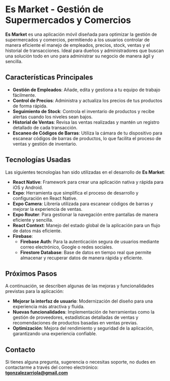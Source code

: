 # **Es Market - Gestión de Supermercados y Comercios**

**Es Market** es una aplicación móvil diseñada para optimizar la gestión de supermercados y comercios, permitiendo a los usuarios controlar de manera eficiente el manejo de empleados, precios, stock, ventas y el historial de transacciones. Ideal para dueños y administradores que buscan una solución todo en uno para administrar su negocio de manera ágil y sencilla.

## **Características Principales**
- **Gestión de Empleados**: Añade, edita y gestiona a tu equipo de trabajo fácilmente.
- **Control de Precios**: Administra y actualiza los precios de tus productos de forma rápida.
- **Seguimiento de Stock**: Controla el inventario de productos y recibe alertas cuando los niveles sean bajos.
- **Historial de Ventas**: Revisa las ventas realizadas y mantén un registro detallado de cada transacción.
- **Escaneo de Códigos de Barras**: Utiliza la cámara de tu dispositivo para escanear códigos de barras de productos, lo que facilita el proceso de ventas y gestión de inventario.

## **Tecnologías Usadas**
Las siguientes tecnologías han sido utilizadas en el desarrollo de **Es Market**:

- **React Native**: Framework para crear una aplicación nativa y rápida para iOS y Android.
- **Expo**: Herramienta que simplifica el proceso de desarrollo y configuración en React Native.
- **Expo Camera**: Librería utilizada para escanear códigos de barras y mejorar la experiencia de ventas.
- **Expo Router**: Para gestionar la navegación entre pantallas de manera eficiente y sencilla.
- **React Context**: Manejo del estado global de la aplicación para un flujo de datos más eficiente.
- **Firebase**:
  - **Firebase Auth**: Para la autenticación segura de usuarios mediante correo electrónico, Google o redes sociales.
  - **Firestore Database**: Base de datos en tiempo real que permite almacenar y recuperar datos de manera rápida y eficiente.

## **Próximos Pasos**
A continuación, se describen algunas de las mejoras y funcionalidades previstas para la aplicación:

- **Mejorar la interfaz de usuario**: Modernización del diseño para una experiencia más atractiva y fluida.
- **Nuevas funcionalidades**: Implementación de herramientas como la gestión de proveedores, estadísticas detalladas de ventas y recomendaciones de productos basadas en ventas previas.
- **Optimización**: Mejora del rendimiento y seguridad de la aplicación, garantizando una experiencia confiable.

## **Contacto**
Si tienes alguna pregunta, sugerencia o necesitas soporte, no dudes en contactarme a través del correo electrónico:  
**tgonzalezarriola@gmail.com**

